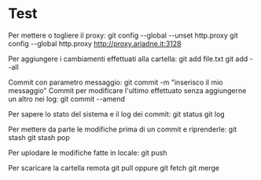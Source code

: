 # Test

Per mettere o togliere il proxy:
git config --global --unset http.proxy
git config --global http.proxy http://proxy.ariadne.it:3128


Per aggiungere i cambiamenti effettuati alla cartella:
git add file.txt
git add --all


Commit con parametro messaggio:
git commit -m  "inserisco il mio messaggio"
Commit per modificare l'ultimo effettuato senza aggiungerne un altro nei log:
git commit --amend

Per sapere lo stato del sistema e il log dei commit:
git status
git log

Per mettere da parte le modifiche prima di un commit e riprenderle:
git stash
git stash pop

Per uplodare le modifiche fatte in locale:
git push <remote> <branch>

Per scaricare la cartella remota
git pull
  oppure
git fetch
git merge